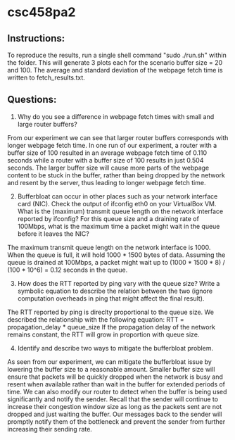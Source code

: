 # csc458pa2

## Instructions:

To reproduce the results, run a single shell command "sudo ./run.sh" within the folder. This will generate 3 plots each for the scenario
buffer size = 20 and 100. The average and standard deviation of the webpage fetch time is written to fetch_results.txt.

## Questions:

1. Why do you see a difference in webpage fetch times with small and large router buffers?

From our experiment we can see that larger router buffers corresponds with longer webpage fetch time. In one run of our experiment,
a router with a buffer size of 100 resulted in an average webpage fetch time of 0.110 seconds while a router with a buffer size of 100 
results in just 0.504 seconds. The larger buffer size will cause more parts of the webpage content to be stuck in the buffer, rather 
than being dropped by the network and resent by the server, thus leading to longer webpage fetch time.

2. Bufferbloat can occur in other places such as your network interface card (NIC). Check the output of ifconfig eth0 on your VirtualBox 
VM. What is the (maximum) transmit queue length on the network interface reported by ifconfig? For this queue size and a draining rate 
of 100Mbps, what is the maximum time a packet might wait in the queue before it leaves the NIC?

The maximum transmit queue length on the network interface is 1000. When the queue is full, it will hold 1000 * 1500 bytes of data.
Assuming the queue is drained at 100Mbps, a packet might wait up to (1000 * 1500 * 8) / (100 * 10^6) = 0.12 seconds in the queue.

3. How does the RTT reported by ping vary with the queue size? Write a symbolic equation to describe the relation between the two
(ignore computation overheads in ping that might affect the final result).

The RTT reported by ping is direclty proportional to the queue size. We described the relationship with the following equation: 
RTT = propagation_delay * queue_size
If the propagation delay of the network remains constant, the RTT will grow in proportion with queue size.

4. Identify and describe two ways to mitigate the bufferbloat problem.

As seen from our experiment, we can mitigate the bufferbloat issue by lowering the buffer size to a reasonable amount. Smaller buffer
size will ensure that packets will be quickly dropped when the network is busy and resent when available rather than wait in the buffer
for extended periods of time. We can also modify our router to detect when the buffer is being used significantly and notify the sender.
Recall that the sender will continue to increase their congestion window size as long as the packets sent are not dropped and just 
waiting the buffer. Our messages back to the sender will promptly notify them of the bottleneck and prevent the sender from further
increasing their sending rate.
